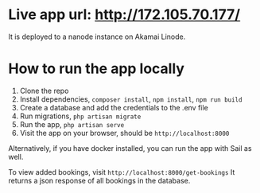 # Live app url: http://172.105.70.177/

It is deployed to a nanode instance on Akamai Linode.

# How to run the app locally

1. Clone the repo
2. Install dependencies, `composer install`, `npm install`, `npm run build`
3. Create a database and add the credentials to the .env file
4. Run migrations, `php artisan migrate`
5. Run the app, `php artisan serve`
6. Visit the app on your browser, should be `http://localhost:8000`

Alternatively, if you have docker installed, you can run the app with Sail as well.


To view added bookings, visit `http://localhost:8000/get-bookings`
It returns a json response of all bookings in the database.
